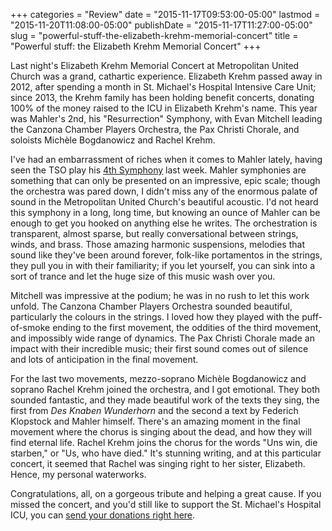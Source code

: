 +++
categories = "Review"
date = "2015-11-17T09:53:00-05:00"
lastmod = "2015-11-20T11:08:00-05:00"
publishDate = "2015-11-17T11:27:00-05:00"
slug = "powerful-stuff-the-elizabeth-krehm-memorial-concert"
title = "Powerful stuff: the Elizabeth Krehm Memorial Concert"
+++

Last night's Elizabeth Krehm Memorial Concert at Metropolitan United Church was a grand, cathartic experience. Elizabeth Krehm passed away in 2012, after spending a month in St. Michael's Hospital Intensive Care Unit; since 2013, the Krehm family has been holding benefit concerts, donating 100% of the money raised to the ICU in Elizabeth Krehm's name. This year was Mahler's 2nd, his "Resurrection" Symphony, with Evan Mitchell leading the Canzona Chamber Players Orchestra, the Pax Christi Chorale, and soloists Michèle Bogdanowicz and Rachel Krehm.

I've had an embarrassment of riches when it comes to Mahler lately, having seen the TSO play his [4th Symphony](/in-review-mahler-other-beauties-at-the-tso/) last week. Mahler symphonies are something that can only be presented on an impressive, epic scale; though the orchestra was pared down, I didn't miss any of the enormous palate of sound in the Metropolitan United Church's beautiful acoustic. I'd not heard this symphony in a long, long time, but knowing an ounce of Mahler can be enough to get you hooked on anything else he writes. The orchestration is transparent, almost sparse, but really conversational between strings, winds, and brass. Those amazing harmonic suspensions, melodies that sound like they've been around forever, folk-like portamentos in the strings, they pull you in with their familiarity; if you let yourself, you can sink into a sort of trance and let the huge size of this music wash over you.

Mitchell was impressive at the podium; he was in no rush to let this work unfold. The Canzona Chamber Players Orchestra sounded beautiful, particularly the colours in the strings. I loved how they played with the puff-of-smoke ending to the first movement, the oddities of the third movement, and impossibly wide range of dynamics. The Pax Christi Chorale made an impact with their incredible music; their first sound comes out of silence and lots of anticipation in the final movement.

For the last two movements, mezzo-soprano Michèle Bogdanowicz and soprano Rachel Krehm joined the orchestra, and I got emotional. They both sounded fantastic, and they made beautiful work of the texts they sing, the first from *Des Knaben Wunderhorn* and the second a text by Federich Klopstock and Mahler himself. There's an amazing moment in the final movement where the chorus is singing about the dead, and how they will find eternal life. Rachel Krehm joins the chorus for the words "Uns win, die starben," or "Us, who have died." It's stunning writing, and at this particular concert, it seemed that Rachel was singing right to her sister, Elizabeth. Hence, my personal waterworks. 

Congratulations, all, on a gorgeous tribute and helping a great cause. If you missed the concert, and you'd still like to support the St. Michael's Hospital ICU, you can [send your donations right here](https://goo.gl/adPXDH).

